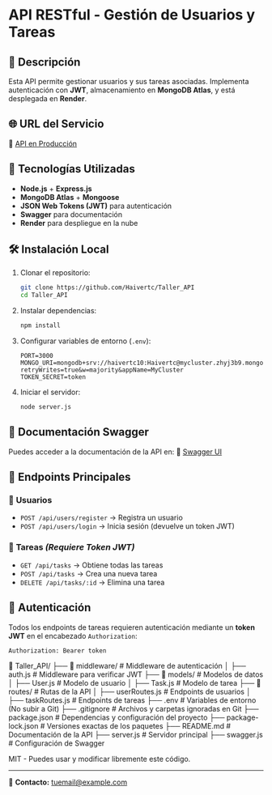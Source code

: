 # API RESTful - Gestión de Usuarios y Tareas

## 📌 Descripción
Esta API permite gestionar usuarios y sus tareas asociadas. Implementa autenticación con **JWT**, almacenamiento en **MongoDB Atlas**, y está desplegada en **Render**.

## 🌐 URL del Servicio
🔗 [API en Producción](https://myapi.onrender.com)

## 🚀 Tecnologías Utilizadas
- **Node.js** + **Express.js**
- **MongoDB Atlas** + **Mongoose**
- **JSON Web Tokens (JWT)** para autenticación
- **Swagger** para documentación
- **Render** para despliegue en la nube

## 🛠 Instalación Local
1. Clonar el repositorio:
   ```sh
   git clone https://github.com/Haivertc/Taller_API
   cd Taller_API
   ```
2. Instalar dependencias:
   ```sh
   npm install
   ```
3. Configurar variables de entorno (`.env`):
   ```env
   PORT=3000
   MONGO_URI=mongodb+srv://haivertc10:Haivertc@mycluster.zhyj3b9.mongodb.net/mydatabase?retryWrites=true&w=majority&appName=MyCluster
   TOKEN_SECRET=token
   ```
4. Iniciar el servidor:
   ```sh
   node server.js
   ```

## 📖 Documentación Swagger
Puedes acceder a la documentación de la API en:
🔗 [Swagger UI](https://myapi.onrender.com/api-docs)

## 📌 Endpoints Principales
### 🔹 **Usuarios**
- `POST /api/users/register` → Registra un usuario
- `POST /api/users/login` → Inicia sesión (devuelve un token JWT)

### 🔹 **Tareas** *(Requiere Token JWT)*
- `GET /api/tasks` → Obtiene todas las tareas
- `POST /api/tasks` → Crea una nueva tarea
- `DELETE /api/tasks/:id` → Elimina una tarea

## 🔐 Autenticación
Todos los endpoints de tareas requieren autenticación mediante un **token JWT** en el encabezado `Authorization`:
```sh
Authorization: Bearer token
```

📂 Taller_API/
├── 📂 middleware/      # Middleware de autenticación
│   ├── auth.js        # Middleware para verificar JWT
├── 📂 models/          # Modelos de datos
│   ├── User.js         # Modelo de usuario
│   ├── Task.js         # Modelo de tarea
├── 📂 routes/          # Rutas de la API
│   ├── userRoutes.js   # Endpoints de usuarios
│   ├── taskRoutes.js   # Endpoints de tareas
├── .env               # Variables de entorno (No subir a Git)
├── .gitignore         # Archivos y carpetas ignoradas en Git
├── package.json       # Dependencias y configuración del proyecto
├── package-lock.json  # Versiones exactas de los paquetes
├── README.md          # Documentación de la API
├── server.js          # Servidor principal
├── swagger.js         # Configuración de Swagger

MIT - Puedes usar y modificar libremente este código.

---
📩 **Contacto:** [tuemail@example.com](mailto:tuemail@example.com)

